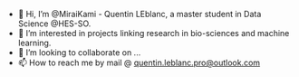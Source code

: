 - 👋 Hi, I’m @MiraiKami - Quentin LEblanc, a master student in Data Science @HES-SO.
- 👀 I’m interested in projects linking research in bio-sciences and machine learning.
- 💞️ I’m looking to collaborate on ...
- 📫 How to reach me by mail @ quentin.leblanc.pro@outlook.com

<!---
MiraiKami/MiraiKami is a ✨ special ✨ repository because its `README.md` (this file) appears on your GitHub profile.
You can click the Preview link to take a look at your changes.
--->

